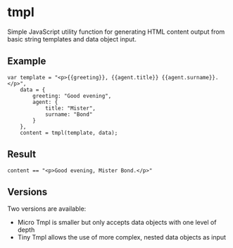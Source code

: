 # tmpl

Simple JavaScript utility function for generating HTML content output from basic string templates and data object input.

## Example

    var template = "<p>{{greeting}}, {{agent.title}} {{agent.surname}}.</p>",
        data = {
            greeting: "Good evening",
            agent: {
                title: "Mister", 
                surname: "Bond"
            }
        },
        content = tmpl(template, data);

## Result

    content == "<p>Good evening, Mister Bond.</p>"
    
## Versions

Two versions are available:

* Micro Tmpl is smaller but only accepts data objects with one level of depth
* Tiny Tmpl allows the use of more complex, nested data objects as input